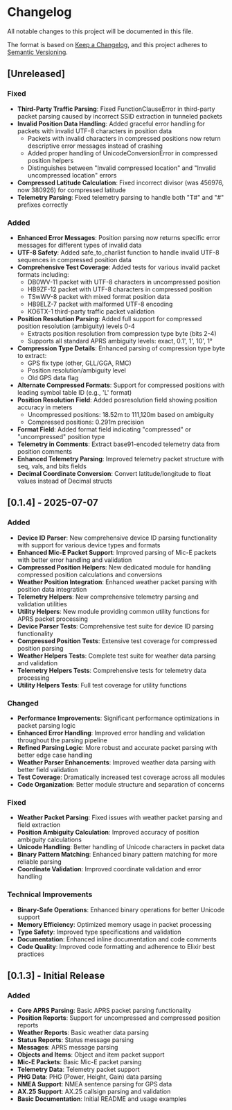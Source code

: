 # Changelog

All notable changes to this project will be documented in this file.

The format is based on [Keep a Changelog](https://keepachangelog.com/en/1.0.0/),
and this project adheres to [Semantic Versioning](https://semver.org/spec/v2.0.0.html).

## [Unreleased]

### Fixed
- **Third-Party Traffic Parsing**: Fixed FunctionClauseError in third-party packet parsing caused by incorrect SSID extraction in tunneled packets
- **Invalid Position Data Handling**: Added graceful error handling for packets with invalid UTF-8 characters in position data
  - Packets with invalid characters in compressed positions now return descriptive error messages instead of crashing
  - Added proper handling of UnicodeConversionError in compressed position helpers
  - Distinguishes between "Invalid compressed location" and "Invalid uncompressed location" errors
- **Compressed Latitude Calculation**: Fixed incorrect divisor (was 456976, now 380926) for compressed latitude
- **Telemetry Parsing**: Fixed telemetry parsing to handle both "T#" and "#" prefixes correctly

### Added
- **Enhanced Error Messages**: Position parsing now returns specific error messages for different types of invalid data
- **UTF-8 Safety**: Added safe_to_charlist function to handle invalid UTF-8 sequences in compressed position data
- **Comprehensive Test Coverage**: Added tests for various invalid packet formats including:
  - DB0WV-11 packet with UTF-8 characters in uncompressed position
  - HB9ZF-12 packet with UTF-8 characters in compressed position  
  - TSwWV-8 packet with mixed format position data
  - HB9ELZ-7 packet with malformed UTF-8 encoding
  - KO6TX-1 third-party traffic packet validation
- **Position Resolution Parsing**: Added full support for compressed position resolution (ambiguity) levels 0-4
  - Extracts position resolution from compression type byte (bits 2-4)
  - Supports all standard APRS ambiguity levels: exact, 0.1', 1', 10', 1°
- **Compression Type Details**: Enhanced parsing of compression type byte to extract:
  - GPS fix type (other, GLL/GGA, RMC)
  - Position resolution/ambiguity level
  - Old GPS data flag
- **Alternate Compressed Formats**: Support for compressed positions with leading symbol table ID (e.g., 'L' format)
- **Position Resolution Field**: Added posresolution field showing position accuracy in meters
  - Uncompressed positions: 18.52m to 111,120m based on ambiguity
  - Compressed positions: 0.291m precision
- **Format Field**: Added format field indicating "compressed" or "uncompressed" position type
- **Telemetry in Comments**: Extract base91-encoded telemetry data from position comments
- **Enhanced Telemetry Parsing**: Improved telemetry packet structure with seq, vals, and bits fields
- **Decimal Coordinate Conversion**: Convert latitude/longitude to float values instead of Decimal structs

## [0.1.4] - 2025-07-07

### Added
- **Device ID Parser**: New comprehensive device ID parsing functionality with support for various device types and formats
- **Enhanced Mic-E Packet Support**: Improved parsing of Mic-E packets with better error handling and validation
- **Compressed Position Helpers**: New dedicated module for handling compressed position calculations and conversions
- **Weather Position Integration**: Enhanced weather packet parsing with position data integration
- **Telemetry Helpers**: New comprehensive telemetry parsing and validation utilities
- **Utility Helpers**: New module providing common utility functions for APRS packet processing
- **Device Parser Tests**: Comprehensive test suite for device ID parsing functionality
- **Compressed Position Tests**: Extensive test coverage for compressed position parsing
- **Weather Helpers Tests**: Complete test suite for weather data parsing and validation
- **Telemetry Helpers Tests**: Comprehensive tests for telemetry data processing
- **Utility Helpers Tests**: Full test coverage for utility functions

### Changed
- **Performance Improvements**: Significant performance optimizations in packet parsing logic
- **Enhanced Error Handling**: Improved error handling and validation throughout the parsing pipeline
- **Refined Parsing Logic**: More robust and accurate packet parsing with better edge case handling
- **Weather Parser Enhancements**: Improved weather data parsing with better field validation
- **Test Coverage**: Dramatically increased test coverage across all modules
- **Code Organization**: Better module structure and separation of concerns

### Fixed
- **Weather Packet Parsing**: Fixed issues with weather packet parsing and field extraction
- **Position Ambiguity Calculation**: Improved accuracy of position ambiguity calculations
- **Unicode Handling**: Better handling of Unicode characters in packet data
- **Binary Pattern Matching**: Enhanced binary pattern matching for more reliable parsing
- **Coordinate Validation**: Improved coordinate validation and error handling

### Technical Improvements
- **Binary-Safe Operations**: Enhanced binary operations for better Unicode support
- **Memory Efficiency**: Optimized memory usage in packet processing
- **Type Safety**: Improved type specifications and validation
- **Documentation**: Enhanced inline documentation and code comments
- **Code Quality**: Improved code formatting and adherence to Elixir best practices

## [0.1.3] - Initial Release

### Added
- **Core APRS Parsing**: Basic APRS packet parsing functionality
- **Position Reports**: Support for uncompressed and compressed position reports
- **Weather Reports**: Basic weather data parsing
- **Status Reports**: Status message parsing
- **Messages**: APRS message parsing
- **Objects and Items**: Object and item packet support
- **Mic-E Packets**: Basic Mic-E packet parsing
- **Telemetry Data**: Telemetry packet support
- **PHG Data**: PHG (Power, Height, Gain) data parsing
- **NMEA Support**: NMEA sentence parsing for GPS data
- **AX.25 Support**: AX.25 callsign parsing and validation
- **Basic Documentation**: Initial README and usage examples

